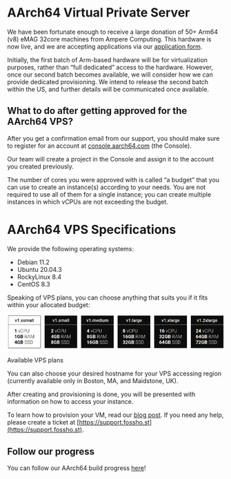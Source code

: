 # AArch64 Virtual Private Server 


We have been fortunate enough to receive a large donation of 50+ Arm64 (v8) eMAG 32core machines from Ampere Computing. This hardware is now live, and we are accepting applications via our [application form](https://fosshost.org/apply). 

Initially, the first batch of Arm-based hardware will be for virtualization purposes, rather than “full dedicated” access to the hardware. However, once our second batch becomes available, we will consider how we can provide dedicated provisioning. We intend to release the second batch within the US, and further details will be communicated once available. 

## What to do after getting approved for the AArch64 VPS?

After you get a confirmation email from our support, you should make sure to register for an account at [console.aarch64.com](https://console.aarch64.com) (the Console).

Our team will create a project in the Console and assign it to the account you created previously.

The number of cores you were approved with is called “a budget” that you can use to create an instance(s) according to your needs. You are not required to use all of them for a single instance; you can create multiple instances in which vCPUs are not exceeding the budget.

# AArch64 VPS Specifications

We provide the following operating systems:

*   Debian 11.2
*   Ubuntu 20.04.3
*   RockyLinux 8.4
*   CentOS 8.3

Speaking of VPS plans, you can choose anything that suits you if it fits within your allocated budget:

![](/assets/aarch64-choosing-vm-specs.png)

Available VPS plans

You can also choose your desired hostname for your VPS accessing region (currently available only in Boston, MA, and Maidstone, UK).

After creating and provisioning is done, you will be presented with information on how to access your instance.

To learn how to provision your VM, read our [blog post](https://aarch64.com/post/rocky-linux-aarch64). If you need any help, please create a ticket at [https://support.fossho.st](https://support.fossho.st).

## Follow our progress

You can follow our AArch64 build progress [here](https://aarch64.com)!
